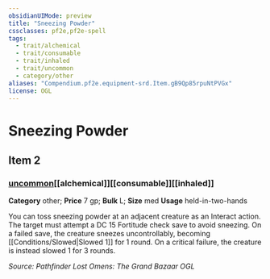 ```yaml
---
obsidianUIMode: preview
title: "Sneezing Powder"
cssclasses: pf2e,pf2e-spell
tags:
  - trait/alchemical
  - trait/consumable
  - trait/inhaled
  - trait/uncommon
  - category/other
aliases: "Compendium.pf2e.equipment-srd.Item.gB9Qp85rpuNtPVGx"
license: OGL
---
```

# Sneezing Powder
## Item 2
### [uncommon](uncommon.md "Uncommon Rarity Trait")[[alchemical]][[consumable]][[inhaled]]

**Category** other; 
**Price** 7 gp; 
**Bulk** L; **Size** med
**Usage** held-in-two-hands

You can toss sneezing powder at an adjacent creature as an Interact action. The target must attempt a DC 15 Fortitude check save to avoid sneezing. On a failed save, the creature sneezes uncontrollably, becoming [[Conditions/Slowed|Slowed 1]] for 1 round. On a critical failure, the creature is instead slowed 1 for 3 rounds.

*Source: Pathfinder Lost Omens: The Grand Bazaar*
*OGL*
